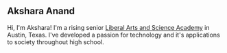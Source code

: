 ## Akshara Anand

Hi, I'm Akshara! I'm a rising senior [Liberal Arts and Science Academy](http://lasahighschool.org) in Austin, Texas. I've developed a passion for technology and it's applications to society throughout high school. 
